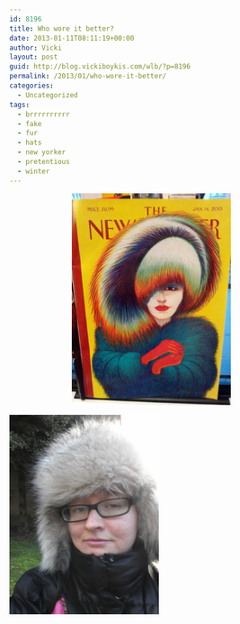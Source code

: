 ```yaml
---
id: 8196
title: Who wore it better?
date: 2013-01-11T08:11:19+00:00
author: Vicki
layout: post
guid: http://blog.vickiboykis.com/wlb/?p=8196
permalink: /2013/01/who-wore-it-better/
categories:
  - Uncategorized
tags:
  - brrrrrrrrrr
  - fake
  - fur
  - hats
  - new yorker
  - pretentious
  - winter
---
```

<p style="text-align: center;">
  <a href="http://blog.vickiboykis.com/wlb/2013/01/who-wore-it-better/img_20130111_074525/" rel="attachment wp-att-8198"><img class="aligncenter  wp-image-8198" alt="IMG_20130111_074525" src="https://raw.githubusercontent.com/veekaybee/wlb/gh-pages/assets/images/2013/01/IMG_20130111_074525.jpg" width="283" height="376" /></a>
</p>

<a href="http://blog.vickiboykis.com/wlb/2013/01/who-wore-it-better/img_20121222_151512/" rel="attachment wp-att-8197"><img class="aligncenter size-full wp-image-8197" alt="IMG_20121222_151512" src="https://raw.githubusercontent.com/veekaybee/wlb/gh-pages/assets/images/2013/01/IMG_20121222_151512.jpg" width="266" height="354" /></a>